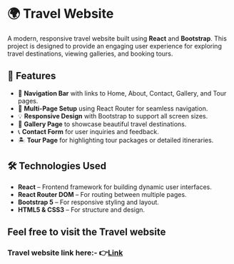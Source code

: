 # 🌍 Travel Website

A modern, responsive travel website built using **React** and **Bootstrap**. This project is designed to provide an engaging user experience for exploring travel destinations, viewing galleries, and booking tours.

## 🚀 Features

- 🧭 **Navigation Bar** with links to Home, About, Contact, Gallery, and Tour pages.
- 📄 **Multi-Page Setup** using React Router for seamless navigation.
- 💡 **Responsive Design** with Bootstrap to support all screen sizes.
- 🎨 **Gallery Page** to showcase beautiful travel destinations.
- 📞 **Contact Form** for user inquiries and feedback.
- 🏝️ **Tour Page** for highlighting tour packages or detailed itineraries.

## 🛠️ Technologies Used

- **React** – Frontend framework for building dynamic user interfaces.
- **React Router DOM** – For routing between multiple pages.
- **Bootstrap 5** – For responsive styling and layout.
- **HTML5 & CSS3** – For structure and design.

<h2>Feel free to visit the Travel website</h2>
<h3> Travel website link here:-
👉<a href="https://travelvisitwebsite.netlify.app/" target="_blank">Link</a>
</h3>

